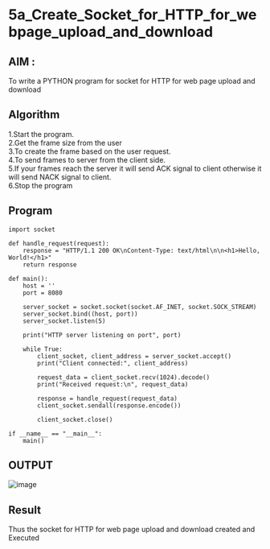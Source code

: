 # 5a_Create_Socket_for_HTTP_for_webpage_upload_and_download
## AIM :
To write a PYTHON program for socket for HTTP for web page upload and download
## Algorithm

1.Start the program.
<BR>
2.Get the frame size from the user
<BR>
3.To create the frame based on the user request.
<BR>
4.To send frames to server from the client side.
<BR>
5.If your frames reach the server it will send ACK signal to client otherwise it will send NACK signal to client.
<BR>
6.Stop the program
<BR>
## Program 
```
import socket

def handle_request(request):
    response = "HTTP/1.1 200 OK\nContent-Type: text/html\n\n<h1>Hello, World!</h1>"
    return response

def main():
    host = ''
    port = 8080

    server_socket = socket.socket(socket.AF_INET, socket.SOCK_STREAM)
    server_socket.bind((host, port))
    server_socket.listen(5)

    print("HTTP server listening on port", port)

    while True:
        client_socket, client_address = server_socket.accept()
        print("Client connected:", client_address)

        request_data = client_socket.recv(1024).decode()
        print("Received request:\n", request_data)

        response = handle_request(request_data)
        client_socket.sendall(response.encode())

        client_socket.close()

if __name__ == "__main__":
    main()
```
## OUTPUT
![image](https://github.com/user-attachments/assets/c1eeda46-8cd6-44e5-8a3b-f8e96666fb14)

## Result
Thus the socket for HTTP for web page upload and download created and Executed
